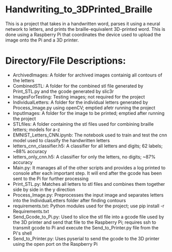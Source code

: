 # Handwriting_to_3DPrinted_Braille
This is a project that takes in a handwritten word, parses it using a neural network to letters, and prints the
braille-equivalent 3D-printed word. This is done using a Raspberry Pi that coordinates the device used to upload the
image onto the Pi and a 3D printer.

# Directory/File Descriptions:
<ul>
  <li>ArchivedImages: A folder for archived images containig all contours of the letters</li>
  <li>CombinedSTL: A folder for the combined stl file generated by Print_STL.py and the gcode generated by slic3r</li>
  <li>ImagesForTesting: Testing images; not required for the project</li>
  <li>IndividualLetters: A folder for the individual letters generated by Process_Image.py using openCV; emptied afetr running the project</li>
  <li>InputImages: A folder for the image to be printed; emptied after running the project</li>
  <li>STLfiles: A folder containing the stl files used for combining braille letters; models for a-z</li>
  <li>EMNIST_Letters_CNN.ipynb: The notebook used to train and test the cnn model used to classify the handwritten letters</li>
  <li>letters_cnn_classifier.h5: A classifier for all letters and digits; 62 labels; ~88% accuracy</li>
  <li>letters_only_cnn.h5: A classifier for only the letters, no digits; ~87% accuracy</li>
  <li>Main.py: It manages all of the other scripts and provides a log printed to console after each important step. It will end after the gcode has been sent to the Pi for further processing</li>
  <li>Print_STL.py: Matches all letters to stl files and combines them together side by side in the y direction</li>
  <li>Process_Image.py: Preprocesses the input image and separates letters into the IndividualLetters folder after finding contours</li>
  <li>requirements.txt: Python modules used for the project; use pip install -r Requirements.txt</li>
  <li>Send_Gcode_to_Pi.py: Used to slice the stl file into a gcode file used by the 3D printer and send that file to the Raspberry Pi; requires ssh to transmit gcode to Pi and execute the Send_to_Printer.py file from the Pi's shell</li>
  <li>Send_to_Printer.py: Uses pyserial to send the gcode to the 3D printer using the open port on the Raspberry Pi</li>
</ul>

